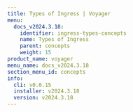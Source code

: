 ```yaml
---
title: Types of Ingress | Voyager
menu:
  docs_v2024.3.18:
    identifier: ingress-types-concepts
    name: Types of Ingress
    parent: concepts
    weight: 15
product_name: voyager
menu_name: docs_v2024.3.18
section_menu_id: concepts
info:
  cli: v0.0.15
  installer: v2024.3.18
  version: v2024.3.18
---
```


